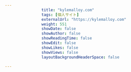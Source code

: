 ---
                title: "kylemalloy.com"
                tags: [個人サイト]
                externalUrl: "https://kylemalloy.com"
                weight: 551
                showDate: false
                showAuthor: false
                showReadingTime: false
                showEdit: false
                showLikes: false
                showViews: false
                layoutBackgroundHeaderSpace: false
                ---

